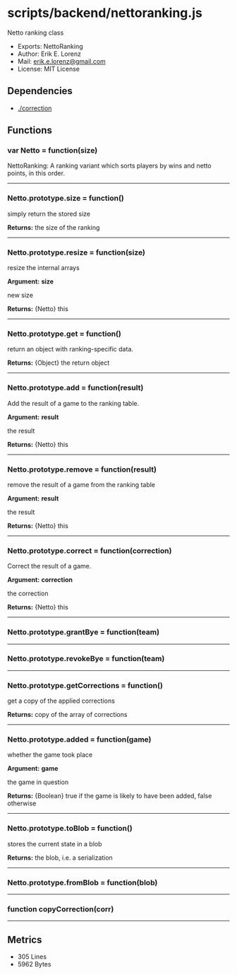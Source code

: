 # scripts/backend/nettoranking.js


Netto ranking class

* Exports: NettoRanking
* Author: Erik E. Lorenz 
* Mail: <erik.e.lorenz@gmail.com>
* License: MIT License


## Dependencies

* <a href="./correction.html">./correction</a>

## Functions

###   var Netto = function(size)
NettoRanking: A ranking variant which sorts players by wins and netto
points, in this order.

---


###   Netto.prototype.size = function()
simply return the stored size


**Returns:** the size of the ranking

---


###   Netto.prototype.resize = function(size)
resize the internal arrays

**Argument:** **size**

new size

**Returns:** {Netto} this

---


###   Netto.prototype.get = function()
return an object with ranking-specific data.


**Returns:** {Object} the return object

---


###   Netto.prototype.add = function(result)
Add the result of a game to the ranking table.

**Argument:** **result**

the result

**Returns:** {Netto} this

---


###   Netto.prototype.remove = function(result)
remove the result of a game from the ranking table

**Argument:** **result**

the result

**Returns:** {Netto} this

---


###   Netto.prototype.correct = function(correction)
Correct the result of a game.

**Argument:** **correction**

the correction

**Returns:** {Netto} this

---


###   Netto.prototype.grantBye = function(team)

---

###   Netto.prototype.revokeBye = function(team)

---

###   Netto.prototype.getCorrections = function()
get a copy of the applied corrections


**Returns:** copy of the array of corrections

---


###   Netto.prototype.added = function(game)
whether the game took place

**Argument:** **game**

the game in question

**Returns:** {Boolean} true if the game is likely to have been added, false
otherwise

---


###   Netto.prototype.toBlob = function()
stores the current state in a blob


**Returns:** the blob, i.e. a serialization

---


###   Netto.prototype.fromBlob = function(blob)

---

###     function copyCorrection(corr)

---

## Metrics

* 305 Lines
* 5962 Bytes

